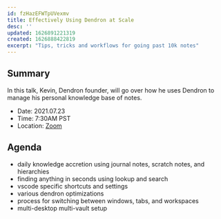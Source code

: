 ```yaml
---
id: fzHazEFWTpUVexmv
title: Effectively Using Dendron at Scale
desc: ''
updated: 1626891221319
created: 1626888422819
excerpt: "Tips, tricks and workflows for going past 10k notes"
---
```



## Summary

In this talk, Kevin, Dendron founder, will go over how he uses Dendron to manage his personal knowledge base of notes. 

- Date: 2021.07.23
- Time: 7:30AM PST
- Location: [Zoom](https://zoom.us/j/92645248829?pwd=aVRoQ01PNXdtRDR2QjZ3a0JJeWJoQT09)

## Agenda
- daily knowledge accretion using journal notes, scratch notes, and hierarchies
- finding anything in seconds using lookup and search
- vscode specific shortcuts and settings 
- various dendron optimizations 
- process for switching between windows, tabs, and workspaces
- multi-desktop multi-vault setup

